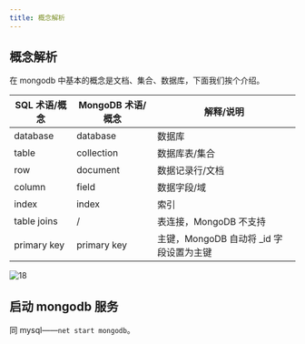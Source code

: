 ```yaml
---
title: 概念解析
---
```


## 概念解析

在 mongodb 中基本的概念是文档、集合、数据库，下面我们挨个介绍。

| SQL 术语/概念 | MongoDB 术语/概念 | 解释/说明                           |
| ------------ | ---------------- | ----------------------------------- |
| database     | database         | 数据库                              |
| table        | collection       | 数据库表/集合                       |
| row          | document         | 数据记录行/文档                     |
| column       | field            | 数据字段/域                         |
| index        | index            | 索引                                |
| table joins  | /                | 表连接，MongoDB 不支持                |
| primary key  | primary key      | 主键，MongoDB 自动将 _id 字段设置为主键 |

![18](https://figure-bed.chua-n.com/数据库/mongoDB/18.png)

## 启动 mongodb 服务

同 mysql——`net start mongodb`。
